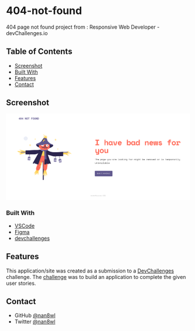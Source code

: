 # 404-not-found
404 page not found project from : Responsive Web Developer - devChallenges.io

## Table of Contents

- [Screenshot](#screenshot)
- [Built With](#built-with)
- [Features](#features)
- [Contact](#contact)



## Screenshot

![screenshot](https://github.com/nan8wl/404-not-found/blob/main/404-not-found.png)

### Built With

- [VSCode](https://code.visualstudio.com/)
- [Figma](https://figma.com)
- [devchallenges](https://devchallenges.io/)

## Features

This application/site was created as a submission to a [DevChallenges](https://devchallenges.io/challenges) challenge. The [challenge](https://devchallenges.io/challenges/wBunSb7FPrIepJZAg0sY) was to build an application to complete the given user stories.

## Contact

- GitHub [@nan8wl](https://{github.com/nan8wl})
- Twitter [@nan8wl](https://{https://twitter.com/nan8wl})

